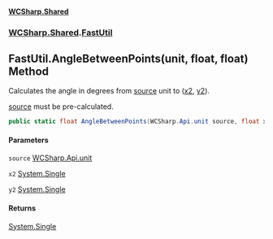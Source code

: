 #### [WCSharp.Shared](README.md 'README')
### [WCSharp.Shared](WCSharp.Shared.md 'WCSharp.Shared').[FastUtil](WCSharp.Shared.FastUtil.md 'WCSharp.Shared.FastUtil')

## FastUtil.AngleBetweenPoints(unit, float, float) Method

Calculates the angle in degrees from [source](WCSharp.Shared.FastUtil.AngleBetweenPoints(WCSharp.Api.unit,float,float).md#WCSharp.Shared.FastUtil.AngleBetweenPoints(WCSharp.Api.unit,float,float).source 'WCSharp.Shared.FastUtil.AngleBetweenPoints(WCSharp.Api.unit, float, float).source') unit to ([x2](WCSharp.Shared.FastUtil.AngleBetweenPoints(WCSharp.Api.unit,float,float).md#WCSharp.Shared.FastUtil.AngleBetweenPoints(WCSharp.Api.unit,float,float).x2 'WCSharp.Shared.FastUtil.AngleBetweenPoints(WCSharp.Api.unit, float, float).x2'), [y2](WCSharp.Shared.FastUtil.AngleBetweenPoints(WCSharp.Api.unit,float,float).md#WCSharp.Shared.FastUtil.AngleBetweenPoints(WCSharp.Api.unit,float,float).y2 'WCSharp.Shared.FastUtil.AngleBetweenPoints(WCSharp.Api.unit, float, float).y2')).  
  
[source](WCSharp.Shared.FastUtil.AngleBetweenPoints(WCSharp.Api.unit,float,float).md#WCSharp.Shared.FastUtil.AngleBetweenPoints(WCSharp.Api.unit,float,float).source 'WCSharp.Shared.FastUtil.AngleBetweenPoints(WCSharp.Api.unit, float, float).source') must be pre-calculated.

```csharp
public static float AngleBetweenPoints(WCSharp.Api.unit source, float x2, float y2);
```
#### Parameters

<a name='WCSharp.Shared.FastUtil.AngleBetweenPoints(WCSharp.Api.unit,float,float).source'></a>

`source` [WCSharp.Api.unit](https://docs.microsoft.com/en-us/dotnet/api/WCSharp.Api.unit 'WCSharp.Api.unit')

<a name='WCSharp.Shared.FastUtil.AngleBetweenPoints(WCSharp.Api.unit,float,float).x2'></a>

`x2` [System.Single](https://docs.microsoft.com/en-us/dotnet/api/System.Single 'System.Single')

<a name='WCSharp.Shared.FastUtil.AngleBetweenPoints(WCSharp.Api.unit,float,float).y2'></a>

`y2` [System.Single](https://docs.microsoft.com/en-us/dotnet/api/System.Single 'System.Single')

#### Returns
[System.Single](https://docs.microsoft.com/en-us/dotnet/api/System.Single 'System.Single')